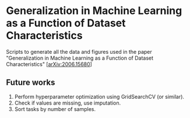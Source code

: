 # Generalization in Machine Learning as a Function of Dataset Characteristics #

Scripts to generate all the data and figures used in the paper "Generalization in Machine Learning as a Function of Dataset Characteristics" [[arXiv:2006.15680](https://arxiv.org/abs/2006.15680)]

## Future works

1. Perform hyperparameter optimization using GridSearchCV (or similar).
2. Check if values are missing, use imputation.
3. Sort tasks by number of samples.

